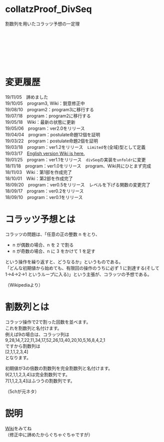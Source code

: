 # collatzProof_DivSeq
割数列を用いたコラッツ予想の一定理  

<br />
<br />
<br />



<br />
<br />
<br />

# 変更履歴
19/11/05　諦めました  
19/10/05　program3, Wiki：鋭意修正中  
19/08/10　program2：program3に移行する  
19/07/18　program：program2に移行する  
19/05/18　Wiki：最新の状態に更新  
19/05/06　program：ver2.0をリリース  
19/04/04　program：postulate命題12個を証明  
19/03/22　program：postulate命題2個を証明  
19/03/18　program：ver1.2をリリース　`Limited`を(全域)型として定義  
19/03/17　<a href="http://vixra.org/abs/1903.0296" target="_blank">English version Wiki is here.</a>  
19/01/25　program：ver1.1をリリース　`divSeq`の実装を`unfoldr`に変更  
18/11/18　program：ver1.0をリリース　program、Wiki共にひとまず完成  
18/11/03　Wiki：第1部を作成完了  
18/10/01　Wiki：第2部を作成完了  
18/09/20　program：ver0.5をリリース　レベルを下げる関数の変更完了  
18/09/17　program：ver0.2をリリース  
18/09/10　program：ver0.1をリリース  

# コラッツ予想とは
コラッツの問題は、「任意の正の整数 n をとり、  
  
- n が偶数の場合、n を 2 で割る  
- n が奇数の場合、n に 3 をかけて 1 を足す  
  
という操作を繰り返すと、どうなるか」というものである。  
「どんな初期値から始めても、有限回の操作のうちに必ず 1 に到達する(そして 1→4→2→1 というループに入る)」という主張が、コラッツの予想である。   

（Wikipediaより）  

# 割数列とは
コラッツ操作で2で割った回数を並べます。  
これを割数列と名付けます。  
例えば9の場合は、コラッツ列は  
9,28,14,7,22,11,34,17,52,26,13,40,20,10,5,16,8,4,2,1  
ですから割数列は  
[2,1,1,2,3,4]  
となります。

初期値が3の倍数の割数列を完全割数列と名付けます。  
9[2,1,1,2,3,4]は完全割数列です。  
7[1,1,2,3,4]はふつうの割数列です。  

（5chが元ネタ）  

# 説明
[Wiki](https://github.com/righ1113/collatzProof_DivSeq/wiki)をみてね  
（修正中に諦めたからぐちゃぐちゃですが）

<br />
<br />
<br />
